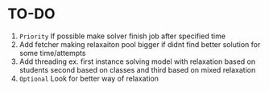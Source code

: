 # TO-DO
1. `Priority` If possible make solver finish job after specified time
2. Add fetcher making relaxaiton pool bigger if didnt find better solution for some time/attempts
3. Add threading ex. first instance solving model with relaxation based on students second based on classes and third based on mixed relaxation
4. `Optional` Look for better way of relaxation